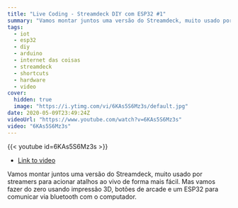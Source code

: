 ```yaml
---
title: "Live Coding - Streamdeck DIY com ESP32 #1"
summary: "Vamos montar juntos uma versão do Streamdeck, muito usado por streamers para acionar atalhos ao vivo de forma mais fácil. Mas vamos fazer do zero usando impressão 3D, botões de arcade e um ESP32 para comunicar via bluetooth com o computador."
tags:
  - iot
  - esp32
  - diy
  - arduino
  - internet das coisas
  - streamdeck
  - shortcuts
  - hardware
  - video
cover:
  hidden: true
  image: "https://i.ytimg.com/vi/6KAs5S6Mz3s/default.jpg"
date: 2020-05-09T23:49:24Z
videoUrl: "https://www.youtube.com/watch?v=6KAs5S6Mz3s"
video: "6KAs5S6Mz3s"
---
```


<!-- truncate -->

{{< youtube id=6KAs5S6Mz3s >}}

- [Link to video](https://www.youtube.com/watch?v=6KAs5S6Mz3s)

Vamos montar juntos uma versão do Streamdeck, muito usado por streamers para acionar atalhos ao vivo de forma mais fácil. Mas vamos fazer do zero usando impressão 3D, botões de arcade e um ESP32 para comunicar via bluetooth com o computador.
